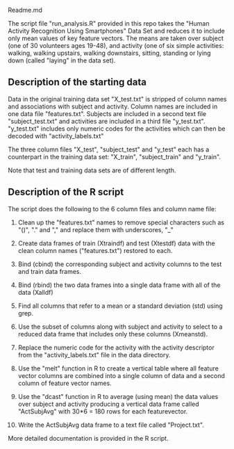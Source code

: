 Readme.md

The script file "run_analysis.R" provided in this repo takes the "Human Activity Recognition Using Smartphones" Data Set and reduces it to include only mean values of key feature vectors.  The means are taken over subject (one of 30 volunteers ages 19-48), and activity (one of six simple activities: walking, walking upstairs, walking downstairs, sitting, standing or lying down (called "laying" in the data set).

## Description of the starting data

Data in the original training data set "X_test.txt" is stripped of column names and associations with subject and activity.  Column names are included in one data file "features.txt".  Subjects are included in a second text file "subject_test.txt" and activities are included in a third file "y_test.txt". "y_test.txt" includes only numeric codes for the activities which can then be decoded with "activity_labels.txt" 

The three column files "X_test", "subject_test" and "y_test" each has a counterpart in the training data set: "X_train", "subject_train" and "y_train".

Note that test and training data sets are of different length.

## Description of the R script

The script does the following to the 6 column files and column name file:

1. Clean up the "features.txt" names to remove special characters such as "()", "." and "," and replace them with underscores, "_"

2. Create data frames of train (Xtraindf) and test (Xtestdf) data with the clean column names ("features.txt") restored to each.

3. Bind (cbind) the corresponding subject and activity columns to the test and train data frames.

4. Bind (rbind) the two data frames into a single data frame with all of the data (Xalldf)

5. Find all columns that refer to a mean or a standard deviation (std) using grep.

6. Use the subset of columns along with subject and activity to select to a reduced data frame that includes only these columns (Xmeanstd).

7. Replace the numeric code for the activity with the activity descriptor from the "activity_labels.txt" file in the data directory.

8. Use the "melt" function in R to create a vertical table where all feature vector columns are combined into a single column of data and a second column of feature vector names.

9. Use the "dcast" function in R to average (using mean) the data values over subject and activity producing a vertical data frame called "ActSubjAvg" with 30*6 = 180 rows for each featurevector.

10. Write the ActSubjAvg data frame to a text file called "Project.txt".

More detailed documentation is provided in the R script.